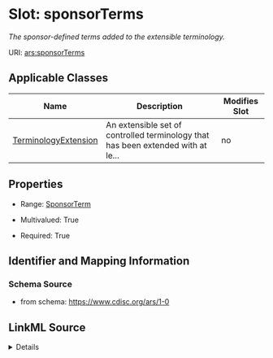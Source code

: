 # Slot: sponsorTerms


_The sponsor-defined terms added to the extensible terminology._



URI: [ars:sponsorTerms](https://www.cdisc.org/ars/1-0/sponsorTerms)



<!-- no inheritance hierarchy -->




## Applicable Classes

| Name | Description | Modifies Slot |
| --- | --- | --- |
[TerminologyExtension](TerminologyExtension.md) | An extensible set of controlled terminology that has been extended with at le... |  no  |







## Properties

* Range: [SponsorTerm](SponsorTerm.md)

* Multivalued: True

* Required: True





## Identifier and Mapping Information







### Schema Source


* from schema: https://www.cdisc.org/ars/1-0




## LinkML Source

<details>
```yaml
name: sponsorTerms
description: The sponsor-defined terms added to the extensible terminology.
from_schema: https://www.cdisc.org/ars/1-0
rank: 1000
multivalued: true
alias: sponsorTerms
domain_of:
- TerminologyExtension
range: SponsorTerm
required: true
inlined: true
inlined_as_list: true

```
</details>